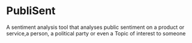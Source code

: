 # PubliSent
A sentiment analysis tool that analyses public sentiment on a product or service,a person, a political party or even a Topic of interest to someone
